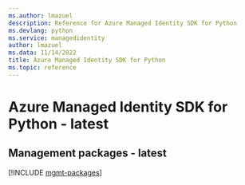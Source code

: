 ```yaml
---
ms.author: lmazuel
description: Reference for Azure Managed Identity SDK for Python
ms.devlang: python
ms.service: managedidentity
author: lmazuel
ms.data: 11/14/2022
title: Azure Managed Identity SDK for Python
ms.topic: reference
---
```

# Azure Managed Identity SDK for Python - latest

## Management packages - latest
[!INCLUDE [mgmt-packages](managed-identity-mgmt-index.md)]